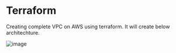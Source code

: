 # Terraform
Creating complete VPC on AWS using terraform. It will create below architechture.

![image](https://user-images.githubusercontent.com/42000365/117451633-5e5ff400-af60-11eb-9520-a2cd46d3697d.png)


